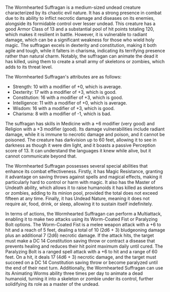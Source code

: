 The Wormhearted Suffragan is a medium-sized undead creature characterized by its chaotic evil nature. It has a strong presence in combat due to its ability to inflict necrotic damage and diseases on its enemies, alongside its formidable control over lesser undead. This creature has a good Armor Class of 13 and a substantial pool of hit points totaling 120, which makes it resilient in battle. However, it is vulnerable to radiant damage, which can be a significant weakness for those who wield holy magic. The suffragan excels in dexterity and constitution, making it both agile and tough, while it falters in charisma, indicating its terrifying presence rather than natural charm. Notably, the suffragan can animate the dead it has killed, using them to create a small army of skeletons or zombies, which adds to its threat level.

The Wormhearted Suffragan's attributes are as follows: 
- Strength: 10 with a modifier of +0, which is average. 
- Dexterity: 17 with a modifier of +3, which is good. 
- Constitution: 16 with a modifier of +3, which is good. 
- Intelligence: 11 with a modifier of +0, which is average. 
- Wisdom: 16 with a modifier of +3, which is good. 
- Charisma: 8 with a modifier of -1, which is bad. 

The suffragan has skills in Medicine with a +6 modifier (very good) and Religion with a +3 modifier (good). Its damage vulnerabilities include radiant damage, while it is immune to necrotic damage and poison, and it cannot be poisoned. The creature has darkvision up to 60 feet, allowing it to see in darkness as though it were dim light, and it boasts a passive Perception score of 13. It can understand the languages it knew while alive, but it cannot communicate beyond that.

The Wormhearted Suffragan possesses several special abilities that enhance its combat effectiveness. Firstly, it has Magic Resistance, granting it advantage on saving throws against spells and magical effects, making it particularly hard to control or harm with magic. It also has the Master of Undeath ability, which allows it to raise humanoids it has killed as skeletons or zombies, adding to its minion pool, provided the total does not exceed fifteen at any time. Finally, it has Undead Nature, meaning it does not require air, food, drink, or sleep, allowing it to sustain itself indefinitely.

In terms of actions, the Wormhearted Suffragan can perform a Multiattack, enabling it to make two attacks using its Worm-Coated Fist or Paralyzing Bolt options. The Worm-Coated Fist is a melee weapon attack with a +6 to hit and a reach of 5 feet, dealing a total of 10 (2d6 + 3) bludgeoning damage plus an additional 7 (2d6) necrotic damage. If the attack hits, the target must make a DC 14 Constitution saving throw or contract a disease that prevents healing and reduces their hit point maximum daily until cured. The Paralyzing Bolt is a ranged spell attack with a +6 to hit and a range of 60 feet. On a hit, it deals 17 (4d6 + 3) necrotic damage, and the target must succeed on a DC 14 Constitution saving throw or become paralyzed until the end of their next turn. Additionally, the Wormhearted Suffragan can use its Animating Worms ability three times per day to animate a dead humanoid, turning it into a skeleton or zombie under its control, further solidifying its role as a master of the undead.